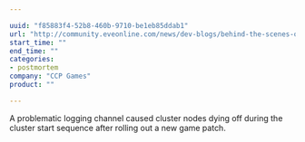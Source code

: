 ```yaml
---

uuid: "f85883f4-52b8-460b-9710-be1eb85ddab1"
url: "http://community.eveonline.com/news/dev-blogs/behind-the-scenes-of-a-long-eve-online-downtime/"
start_time: ""
end_time: ""
categories:
- postmortem
company: "CCP Games"
product: ""

---
```


A problematic logging channel caused cluster nodes dying off during the cluster start sequence after rolling out a new game patch.
